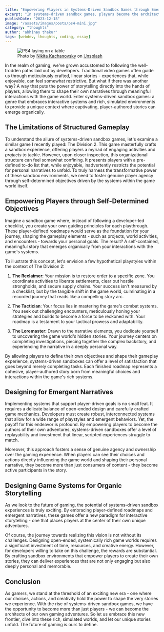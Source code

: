 ```yaml
---
title: "Empowering Players in Systems-Driven Sandbox Games through Emergent Narratives"
excerpt: "In systems-driven sandbox games, players become the architects of their own narratives, shaping unique stories through meaningful interactions with rich, simulated worlds."
publishDate: "2023-12-18"
image: "/assets/images/posts/ps4-mini.jpg"
category: "thoughts"
author: "abhinay thakur"
tags: [webdev, thoughts, coding, essay]
---
```


<figure class="text-center text-xs -mx-32">
  <img src="/assets/images/posts/ps4.jpg" alt="PS4 laying on a table" />
  <figcaption>
    Photo by <a target="_blank" href="https://unsplash.com/@nkachanovskyyy?utm_content=creditCopyText&utm_medium=referral&utm_source=unsplash">Nikita Kachanovsky</a> on <a target="_blank" href="https://unsplash.com/photos/selective-focus-photography-of-white-sony-ps4-console-with-wireless-controller-mwytIca3qNA?utm_content=creditCopyText&utm_medium=referral&utm_source=unsplash">Unsplash</a>
  </figcaption>
</figure>

<p class="first-letter:text-5xl first-letter:font-medium">
In the realm of gaming, we've grown accustomed to following the well-trodden paths laid out by developers. Traditional video games often guide us through meticulously crafted, linear stories - experiences that, while enjoyable, can feel somewhat restrictive. But what if there was another way? A way that puts the power of storytelling directly into the hands of players, allowing them to shape their own narratives through meaningful interactions with the game world. Enter systems-driven sandbox games: a genre that embraces interactive systems and rich, simulated environments to provide a unique context where captivating, player-authored stories can emerge organically.
</p>

## The Limitations of Structured Gameplay

To understand the allure of systems-driven sandbox games, let's examine a similar game I recently played: The Division 2. This game masterfully crafts a sandbox experience, offering players a myriad of engaging activities and *projects* to tackle. However, upon closer inspection, this organizational structure can feel somewhat confining. It presents players with a pre-defined to-do list that, while enjoyable, inadvertently restricts the potential for personal narratives to unfold. To truly harness the transformative power of these sandbox environments, we need to foster genuine player agency through self-determined objectives driven by the systems within the game world itself.

## Empowering Players through Self-Determined Objectives

Imagine a sandbox game where, instead of following a developer-led checklist, you create your own guiding principles for each playthrough. These player-defined roadmaps would serve as the foundation for your journey, shaping the gameplay elements - such as projects, world activities, and encounters - towards your personal goals. The result? A self-contained, meaningful story that emerges organically from your interactions with the game's systems.

To illustrate this concept, let's envision a few hypothetical playstyles within the context of The Division 2:

1. **The Reclaimer**: Your mission is to restore order to a specific zone. You coordinate activities to liberate settlements, clear out hostile strongholds, and secure supply chains. Your success isn't measured by a checklist, but by the tangible shift in the game world, culminating in a recorded journey that reads like a compelling story arc.

2. **The Tactician**: Your focus lies in mastering the game's combat systems. You seek out challenging encounters, meticulously honing your strategies and builds to become a force to be reckoned with. Your roadmap is a testament to your tactical prowess and adaptability.

3. **The Loremaster**: Drawn to the narrative elements, you dedicate yourself to uncovering the game world's hidden stories. Your journey centers on completing investigations, piecing together the complex backstory, and experiencing the narrative in a deeply personal way.

By allowing players to define their own objectives and shape their gameplay experience, systems-driven sandboxes can offer a level of satisfaction that goes beyond merely completing tasks. Each finished roadmap represents a cohesive, player-authored story born from meaningful choices and interactions within the game's rich systems.

## Designing for Emergent Narratives

Implementing systems that support player-driven goals is no small feat. It requires a delicate balance of open-ended design and carefully crafted game mechanics. Developers must create robust, interconnected systems that allow for a wide range of playstyles and emergent behaviors. Yet, the payoff for this endeavor is profound. By empowering players to become the authors of their own adventures, systems-driven sandboxes offer a level of replayability and investment that linear, scripted experiences struggle to match.

Moreover, this approach fosters a sense of genuine agency and ownership over the gaming experience. When players can see their choices and actions directly influencing the game world and shaping their personal narrative, they become more than just consumers of content - they become active participants in the story.

## Designing Game Systems for Organic Storytelling

As we look to the future of gaming, the potential of systems-driven sandbox experiences is truly exciting. By embracing player-defined roadmaps and emergent narratives, these games offer a new paradigm for interactive storytelling - one that places players at the center of their own unique adventures.

Of course, the journey towards realizing this vision is not without its challenges. Designing open-ended, systemically rich game worlds requires a significant investment of time, resources, and creative energy. However, for developers willing to take on this challenge, the rewards are substantial. By crafting sandbox environments that empower players to create their own stories, they can deliver experiences that are not only engaging but also deeply personal and memorable.


## Conclusion
As gamers, we stand at the threshold of an exciting new era - one where our choices, actions, and creativity hold the power to shape the very stories we experience. With the rise of systems-driven sandbox games, we have the opportunity to become more than just players - we can become the architects of our own gaming adventures. So let us embrace this new frontier, dive into these rich, simulated worlds, and let our unique stories unfold. The future of gaming is ours to define.
